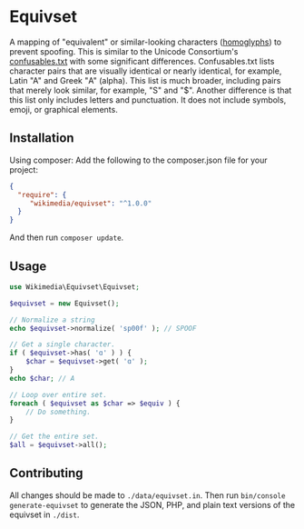 # Equivset

A mapping of "equivalent" or similar-looking characters ([homoglyphs](https://en.wikipedia.org/wiki/Homoglyph)) to prevent spoofing. This is similar to the Unicode Consortium's [confusables.txt](https://www.unicode.org/Public/security/15.1.0/confusables.txt) with some significant differences. Confusables.txt lists character pairs that are visually identical or nearly identical, for example, Latin "A" and Greek "Α" (alpha). This list is much broader, including pairs that merely look similar, for example, "S" and "$". Another difference is that this list only includes letters and punctuation. It does not include symbols, emoji, or graphical elements.

## Installation
Using composer:
Add the following to the composer.json file for your project:

```json
{
  "require": {
     "wikimedia/equivset": "^1.0.0"
  }
}
```

And then run `composer update`.

## Usage

```php
use Wikimedia\Equivset\Equivset;

$equivset = new Equivset();

// Normalize a string
echo $equivset->normalize( 'sp00f' ); // SPOOF

// Get a single character.
if ( $equivset->has( 'ɑ' ) ) {
	$char = $equivset->get( 'ɑ' );
}
echo $char; // A

// Loop over entire set.
foreach ( $equivset as $char => $equiv ) {
	// Do something.
}

// Get the entire set.
$all = $equivset->all();
```

## Contributing

All changes should be made to `./data/equivset.in`. Then run
`bin/console generate-equivset` to generate the JSON, PHP, and plain
text versions of the equivset in `./dist`.
